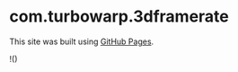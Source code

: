 # com.turbowarp.3dframerate
This site was built using [GitHub Pages](https://pages.github.com/).



!()
